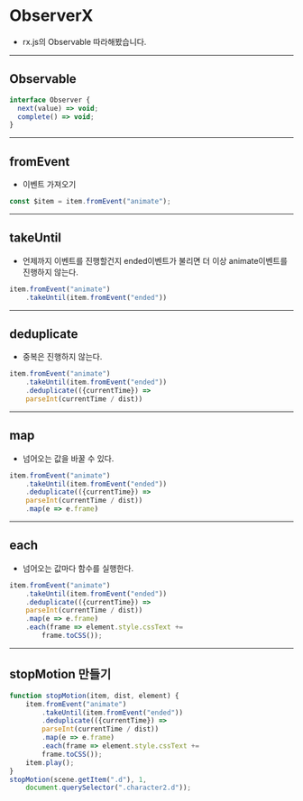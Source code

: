 # ObserverX
* rx.js의 Observable 따라해봤습니다.
---

## Observable
```js
interface Observer {
  next(value) => void;
  complete() => void;
}
```
---
## fromEvent
* 이벤트 가져오기
```js
const $item = item.fromEvent("animate");
```
---

## takeUntil
* 언제까지 이벤트를 진행할건지 ended이벤트가 불리면 더 이상 animate이벤트를 진행하지 않는다.
```js
item.fromEvent("animate")
	.takeUntil(item.fromEvent("ended"))
```

---
## deduplicate
* 중복은 진행하지 않는다.
```js
item.fromEvent("animate")
	.takeUntil(item.fromEvent("ended"))
	.deduplicate(({currentTime}) =>     	
	parseInt(currentTime / dist))
```

--- 
## map
* 넘어오는 값을 바꿀 수 있다.
```js
item.fromEvent("animate")
	.takeUntil(item.fromEvent("ended"))
	.deduplicate(({currentTime}) =>     	
	parseInt(currentTime / dist))
	.map(e => e.frame)
```

---
## each
* 넘어오는 값마다 함수를 실행한다.
```js
item.fromEvent("animate")
	.takeUntil(item.fromEvent("ended"))
	.deduplicate(({currentTime}) =>     	
	parseInt(currentTime / dist))
	.map(e => e.frame)
	.each(frame => element.style.cssText +=
    	frame.toCSS());
```


---

## stopMotion 만들기
```js
function stopMotion(item, dist, element) {
    item.fromEvent("animate")
        .takeUntil(item.fromEvent("ended"))
        .deduplicate(({currentTime}) => 
        parseInt(currentTime / dist))
        .map(e => e.frame)
        .each(frame => element.style.cssText +=
        frame.toCSS());
    item.play();
}
stopMotion(scene.getItem(".d"), 1, 
	document.querySelector(".character2.d"));
```
